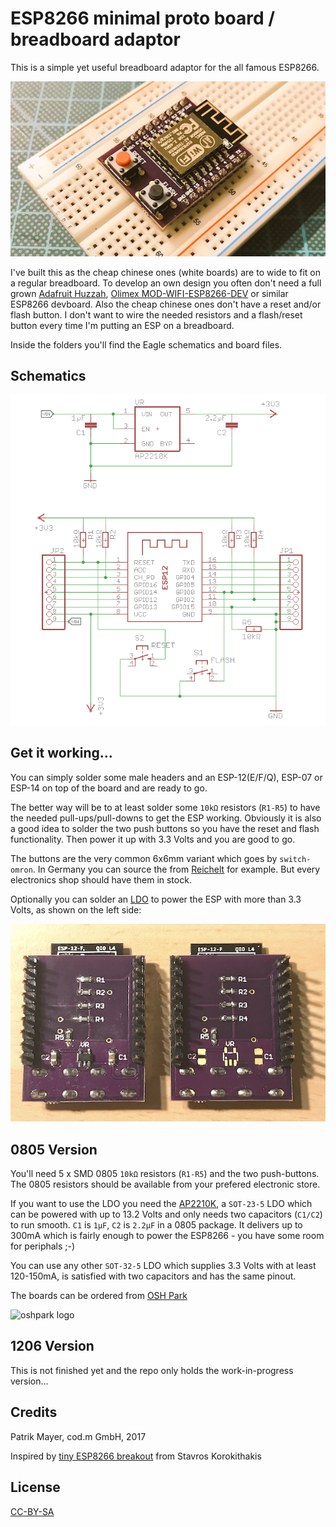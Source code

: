 # ESP8266 minimal proto board / breadboard adaptor

This is a simple yet useful breadboard adaptor for the all famous ESP8266.

![esp8266 proto board on breadboard](esp8266-proto-on-breadboard.jpg)

I've built this as the cheap chinese ones (white boards) are to wide to fit on a regular breadboard. To develop an own design you often don't need a full grown [Adafruit Huzzah](https://www.adafruit.com/product/2471), [Olimex MOD-WIFI-ESP8266-DEV](https://www.olimex.com/Products/IoT/MOD-WIFI-ESP8266-DEV/open-source-hardware) or similar ESP8266 devboard. Also the cheap chinese ones don't have a reset and/or flash button. I don't want to wire the needed resistors and a flash/reset button every time I'm putting an ESP on a breadboard.

Inside the folders you'll find the Eagle schematics and board files.

## Schematics
![esp8266 proto schematics](esp8266-proto-schematics.png)

## Get it working...
You can simply solder some male headers and an ESP-12(E/F/Q), ESP-07 or ESP-14 on top of the board and are ready to go. 

The better way will be to at least solder some `10kΩ` resistors (`R1-R5`) to have the needed pull-ups/pull-downs to get the ESP working. Obviously it is also a good idea to solder the two push buttons so you have the reset and flash functionality. Then power it up with 3.3 Volts and you are good to go.

The buttons are the very common 6x6mm variant which goes by `switch-omron`. In Germany you can source the from [Reichelt](https://www.reichelt.de/Kurzhubtaster/TASTER-9302/3/index.html?ACTION=3&LA=2&ARTICLE=44579&GROUPID=7587&artnr=TASTER+9302&SEARCH=%252A) for example. But every electronics shop should have them in stock.

Optionally you can solder an [LDO](https://en.wikipedia.org/wiki/Low-dropout_regulator) to power the ESP with more than 3.3 Volts, as shown on the left side:

![esp8266 proto with and without ldo](esp8266-proto-bottom-ldo.jpg)

## 0805 Version

You'll need 5 x SMD 0805 `10kΩ` resistors (`R1-R5`) and the two push-buttons. The 0805 resistors should be available from your prefered electronic store.

If you want to use the LDO you need the [AP2210K](https://www.diodes.com/assets/Datasheets/AP2210.pdf), a `SOT-23-5` LDO which can be powered with up to 13.2 Volts and only needs two capacitors (`C1/C2`) to run smooth. `C1` is `1µF`, `C2` is `2.2µF` in a 0805 package. It delivers up to 300mA which is fairly enough to power the ESP8266 - you have some room for periphals ;-)

You can use any other `SOT-32-5` LDO which supplies 3.3 Volts with at least 120-150mA, is satisfied with two capacitors and has the same pinout.

The boards can be ordered from [OSH Park](https://oshpark.com/shared_projects/u6mogmdg)

![oshpark logo](https://oshpark.com/assets/badge-5b7ec47045b78aef6eb9d83b3bac6b1920de805e9a0c227658eac6e19a045b9c.png)

## 1206 Version
This is not finished yet and the repo only holds the work-in-progress version...

## Credits
Patrik Mayer, cod.m GmbH, 2017

Inspired by [tiny ESP8266 breakout](https://github.com/skorokithakis/tiny-ESP8266-breakout) from Stavros Korokithakis

## License
[CC-BY-SA](https://creativecommons.org/licenses/by-sa/3.0/) 

